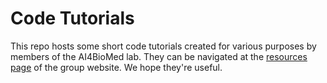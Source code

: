 # Code Tutorials

This repo hosts some short code tutorials created for various purposes by members of the AI4BioMed lab. They can be navigated at the [resources page](https://ai4biomed.org/resources) of the group website. We hope they're useful.
